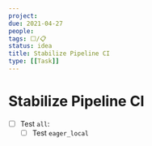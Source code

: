 ```yaml
---
project:
due: 2021-04-27
people:
tags: ⬜/📋 
status: idea
title: Stabilize Pipeline CI
type: [[Task]]
---
```


# Stabilize Pipeline CI

- [ ] Test ```all```:
	- [ ] Test ```eager_local```